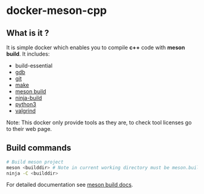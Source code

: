 # docker-meson-cpp

## What is it ?

It is simple docker which enables you to compile **c++** code with **meson build**. It includes:
- build-essential
- [gdb](https://www.gnu.org/software/gdb/)
- [git](https://git-scm.com/)
- [make](https://www.gnu.org/software/make/)
- [meson build](https://mesonbuild.com/index.html)
- [ninja-build](https://ninja-build.org/)
- [python3](https://www.python.org/)
- [valgrind](http://valgrind.org/)

Note: This docker only provide tools as they are, to check tool licenses go to their web page.

## Build commands

```bash
# Build meson project
meson <builddir> # Note in current working directory must be meson.build file
ninja -C <builddir>
```
For detailed documentation see [meson build docs](https://mesonbuild.com/index.html).